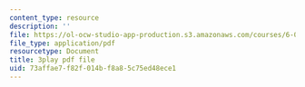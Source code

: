 ```yaml
---
content_type: resource
description: ''
file: https://ol-ocw-studio-app-production.s3.amazonaws.com/courses/6-046j-introduction-to-algorithms-sma-5503-fall-2005/73affae7f82f014bf8a85c75ed48ece1_xhG2DyCX3uA.pdf
file_type: application/pdf
resourcetype: Document
title: 3play pdf file
uid: 73affae7-f82f-014b-f8a8-5c75ed48ece1
---
```

